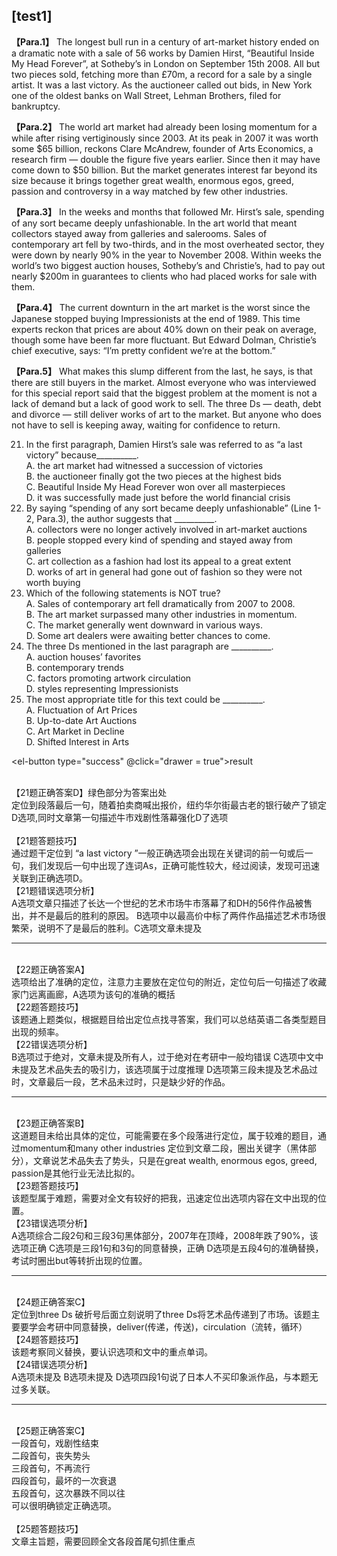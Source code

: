 ## [test1]

**【Para.1】** The longest bull run in a century of art-market history ended on a dramatic note with a
sale of 56 works by Damien Hirst, “Beautiful Inside My Head Forever”, at Sotheby’s in London
on September 15th 2008. All but two pieces sold, fetching more than £70m, a record for a sale by
a single artist. It was a last victory. As the auctioneer called out bids, in New York one of the
oldest banks on Wall Street, Lehman Brothers, filed for bankruptcy.

**【Para.2】** The world art market had already been losing momentum for a while after rising
vertiginously since 2003. At its peak in 2007 it was worth some $65 billion, reckons Clare
McAndrew, founder of Arts Economics, a research firm — double the figure five years earlier.
Since then it may have come down to $50 billion. But the market generates interest far beyond its
size because it brings together great wealth, enormous egos, greed, passion and controversy in a
way matched by few other industries.

**【Para.3】** In the weeks and months that followed Mr. Hirst’s sale, spending of any sort became
deeply unfashionable. In the art world that meant collectors stayed away from galleries and
salerooms. Sales of contemporary art fell by two-thirds, and in the most overheated sector, they
were down by nearly 90% in the year to November 2008. Within weeks the world’s two biggest
auction houses, Sotheby’s and Christie’s, had to pay out nearly $200m in guarantees to clients who
had placed works for sale with them.

**【Para.4】** The current downturn in the art market is the worst since the Japanese stopped buying
Impressionists at the end of 1989. This time experts reckon that prices are about 40% down on
their peak on average, though some have been far more fluctuant. But Edward Dolman, Christie’s
chief executive, says: “I’m pretty confident we’re at the bottom.”

**【Para.5】** What makes this slump different from the last, he says, is that there are still buyers in the
market. Almost everyone who was interviewed for this special report said that the biggest problem
at the moment is not a lack of demand but a lack of good work to sell. The three Ds — death, debt
and divorce — still deliver works of art to the market. But anyone who does not have to sell is
keeping away, waiting for confidence to return.

21. In the first paragraph, Damien Hirst’s sale was referred to as “a last victory” because__________.<br>
A. the art market had witnessed a succession of victories <br>
B. the auctioneer finally got the two pieces at the highest bids <br>
C. Beautiful Inside My Head Forever won over all masterpieces <br>
D. it was successfully made just before the world financial crisis <br>
22. By saying “spending of any sort became deeply unfashionable” (Line 1-2, Para.3), the author suggests that __________.<br>
A. collectors were no longer actively involved in art-market auctions <br>
B. people stopped every kind of spending and stayed away from galleries <br>
C. art collection as a fashion had lost its appeal to a great extent <br>
D. works of art in general had gone out of fashion so they were not worth buying <br>
23. Which of the following statements is NOT true?<br>
A. Sales of contemporary art fell dramatically from 2007 to 2008. <br>
B. The art market surpassed many other industries in momentum. <br>
C. The market generally went downward in various ways. <br>
D. Some art dealers were awaiting better chances to come. <br>
24. The three Ds mentioned in the last paragraph are __________.<br>
A. auction houses’ favorites <br>
B. contemporary trends <br>
C. factors promoting artwork circulation <br>
D. styles representing Impressionists <br>
25. The most appropriate title for this text could be __________.<br>
A. Fluctuation of Art Prices <br>
B. Up-to-date Art Auctions <br>
C. Art Market in Decline <br>
D. Shifted Interest in Arts <br>

<el-button type="success" @click="drawer = true">result</el-button>

<el-drawer v-model="drawer" title="I am the title" :with-header="false">
    <br>【21题正确答案D】绿色部分为答案出处<br>
    定位到段落最后一句，随着拍卖商喊出报价，纽约华尔街最古老的银行破产了锁定D选项,同时文章第一句描述牛市戏剧性落幕强化D了选项<br>
    <br>【21题答题技巧】<br>
    通过题干定位到 “a last victory ”一般正确选项会出现在关键词的前一句或后一句，我们发现后一句中出现了连词As，正确可能性较大，经过阅读，发现可迅速关联到正确选项D。
    <br>【21题错误选项分析】<br>
    A选项文章只描述了长达一个世纪的艺术市场牛市落幕了和DH的56件作品被售出，并不是最后的胜利的原因。
    B选项中以最高价中标了两件作品描述艺术市场很繁荣，说明不了是最后的胜利。C选项文章未提及
    <hr>
    <br>【22题正确答案A】<br>
    选项给出了准确的定位，注意力主要放在定位句的附近，定位句后一句描述了收藏家门远离画廊，A选项为该句的准确的概括
    <br>【22题答题技巧】<br>
    该题通上题类似，根据题目给出定位点找寻答案，我们可以总结英语二各类型题目出现的频率。
    <br>【22错误选项分析】<br>
    B选项过于绝对，文章未提及所有人，过于绝对在考研中一般均错误
    C选项中文中未提及艺术品失去的吸引力，该选项属于过度推理
    D选项第三段未提及艺术品过时，文章最后一段，艺术品未过时，只是缺少好的作品。
    <hr>
    <br>【23题正确答案B】<br>
    这道题目未给出具体的定位，可能需要在多个段落进行定位，属于较难的题目，通过momentum和many other industries 定位到文章二段，圈出关键字（黑体部分），文章说艺术品失去了势头，只是在great wealth, enormous egos, greed, passion是其他行业无法比拟的。
    <br>【23题答题技巧】<br>
    该题型属于难题，需要对全文有较好的把我，迅速定位出选项内容在文中出现的位置。
    <br>【23错误选项分析】<br>
    A选项综合二段2句和三段3句黑体部分，2007年在顶峰，2008年跌了90%，该选项正确
    C选项是三段1句和3句的同意替换，正确
    D选项是五段4句的准确替换，考试时圈出but等转折出现的位置。
    <hr>
    <br>【24题正确答案C】<br>
    定位到three Ds 破折号后面立刻说明了three Ds将艺术品传递到了市场。该题主要要学会考研中同意替换，deliver(传递，传送)，circulation（流转，循环）
    <br>【24题答题技巧】<br>
    该题考察同义替换，要认识选项和文中的重点单词。
    <br>【24错误选项分析】<br>
    A选项未提及
    B选项未提及
    D选项四段1句说了日本人不买印象派作品，与本题无过多关联。
    <hr>
    <br>【25题正确答案C】<br>
    一段首句，戏剧性结束<br>
    二段首句，丧失势头<br>
    三段首句，不再流行<br>
    四段首句，最坏的一次衰退<br>
    五段首句，这次暴跌不同以往<br>
    可以很明确锁定正确选项。<br>
    <br>【25题答题技巧】<br>
    文章主旨题，需要回顾全文各段首尾句抓住重点
</el-drawer>

<script setup>
import { h, ref } from 'vue'
const drawer = ref(false)
</script>
